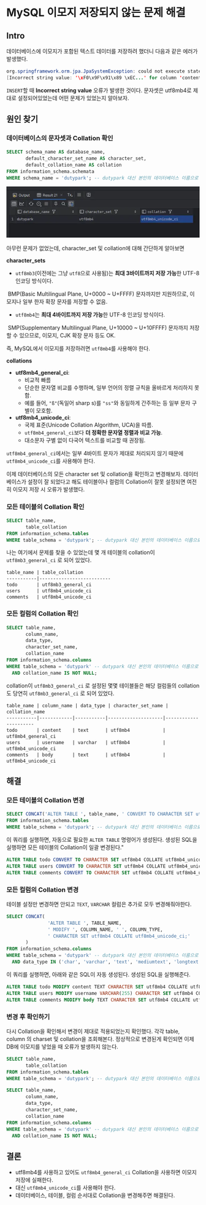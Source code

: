 # MySQL 이모지 저장되지 않는 문제 해결

## Intro

데이터베이스에 이모지가 포함된 텍스트 데이터를 저장하려 했더니 다음과 같은 에러가 발생했다.

```java
org.springframework.orm.jpa.JpaSystemException: could not execute statement 
[Incorrect string value: '\xF0\x9F\x91\x89 \xEC...' for column 'content' at row 1] 
```

`INSERT`할 때 **Incorrect string value** 오류가 발생한 것이다. 문자셋은 utf8mb4로 제대로 설정되어있었는데 어떤 문제가 있었는지 알아보자.

## 원인 찾기

### 데이터베이스의 문자셋과 Collation 확인

```sql
SELECT schema_name AS database_name,
       default_character_set_name AS character_set,
       default_collation_name AS collation
FROM information_schema.schemata
WHERE schema_name = 'dutypark'; -- dutypark 대신 본인의 데이터베이스 이름으로 변경
```

![1](https://raw.githubusercontent.com/ShanePark/mdblog/main/backend/db/mysql/utf8mb4-collation.assets/1.webp)

아무런 문제가 없었는데, character_set 및 collation에 대해 간단하게 알아보면

**character_sets**

- `utf8mb3`(이전에는 그냥 `utf8`으로 사용됨)는 **최대 3바이트까지 저장 가능**한 UTF-8 인코딩 방식이다.

​	BMP(Basic Multilingual Plane, U+0000 ~ U+FFFF) 문자까지만 지원하므로, 이모지나 일부 한자 확장 문자를 저장할 수 없음.

- `utf8mb4`는 **최대 4바이트까지 저장 가능**한 UTF-8 인코딩 방식이다.

​	SMP(Supplementary Multilingual Plane, U+10000 ~ U+10FFFF) 문자까지 저장할 수 있으므로, 이모지, CJK 확장 문자 등도 OK.

즉, MySQL에서 이모지를 저장하려면 `utf8mb4`를 사용해야 한다.

**collations**

- **utf8mb4_general_ci**:
  - 비교적 빠름
  - 단순한 문자열 비교를 수행하며, 일부 언어의 정렬 규칙을 올바르게 처리하지 못함.
  - 예를 들어, `"ß"`(독일어 sharp s)를 `"ss"`와 동일하게 간주하는 등 일부 문자 구별이 모호함.
- **utf8mb4_unicode_ci**:
  - 국제 표준(Unicode Collation Algorithm, UCA)을 따름.
  - `utf8mb4_general_ci`보다 **더 정확한 문자열 정렬과 비교 가능**.
  - 대소문자 구별 없이 다국어 텍스트를 비교할 때 권장됨.

`utf8mb4_general_ci`에서는 일부 4바이트 문자가 제대로 처리되지 않기 때문에 `utf8mb4_unicode_ci`를 사용해야 한다.

이제 데이터베이스의 모든 character set 및 collation을 확인하고  변경해보자. 데이터베이스가 설정이 잘 되었다고 해도 테이블이나 컬럼의 Collation이 잘못 설정되면 여전히 이모지 저장 시 오류가 발생했다.

### 모든 테이블의 Collation 확인

```sql
SELECT table_name,
       table_collation
FROM information_schema.tables
WHERE table_schema = 'dutypark'; -- dutypark 대신 본인의 데이터베이스 이름으로 변경
```

나는 여기에서 문제를 찾을 수 있었는데 몇 개 테이블의 collation이 `utf8mb3_general_ci` 로 되어 있었다.

```
table_name | table_collation          
-----------|--------------------------
todo       | utf8mb3_general_ci
users      | utf8mb4_unicode_ci
comments   | utf8mb4_unicode_ci
```

### 모든 컬럼의 Collation 확인

```sql
SELECT table_name,
       column_name,
       data_type,
       character_set_name,
       collation_name
FROM information_schema.columns
WHERE table_schema = 'dutypark' -- dutypark 대신 본인의 데이터베이스 이름으로 변경
  AND collation_name IS NOT NULL;
```

collation이 `utf8mb3_general_ci` 로 설정된 몇몇 테이블들은 해당 컬럼들의 collation 도 당연히 `utf8mb3_general_ci` 로 되어 있었다.

```
table_name | column_name | data_type | character_set_name | collation_name        
-----------|------------|-----------|--------------------|----------------------
todo       | content    | text      | utf8mb4            | utf8mb4_general_ci  
users      | username   | varchar   | utf8mb4            | utf8mb4_unicode_ci  
comments   | body       | text      | utf8mb4            | utf8mb4_unicode_ci  
```

## 해결

### 모든 테이블의 Collation 변경

```sql
SELECT CONCAT('ALTER TABLE ', table_name, ' CONVERT TO CHARACTER SET utf8mb4 COLLATE utf8mb4_unicode_ci;')
FROM information_schema.tables
WHERE table_schema = 'dutypark'; -- dutypark 대신 본인의 데이터베이스 이름으로 변경
```

이 쿼리를 실행하면, 자동으로 필요한 `ALTER TABLE` 명령어가 생성된다.  생성된 SQL을 실행하면 모든 테이블의 Collation이 일괄 변경된다."

```sql
ALTER TABLE todo CONVERT TO CHARACTER SET utf8mb4 COLLATE utf8mb4_unicode_ci;
ALTER TABLE users CONVERT TO CHARACTER SET utf8mb4 COLLATE utf8mb4_unicode_ci;
ALTER TABLE comments CONVERT TO CHARACTER SET utf8mb4 COLLATE utf8mb4_unicode_ci;
```

### 모든 컬럼의 Collation 변경

테이블 설정만 변경하면 안되고 `TEXT`, `VARCHAR` 컬럼은 추가로 모두 변경해줘야한다.

```sql
SELECT CONCAT(
               'ALTER TABLE ', TABLE_NAME,
               ' MODIFY ', COLUMN_NAME, ' ', COLUMN_TYPE,
               ' CHARACTER SET utf8mb4 COLLATE utf8mb4_unicode_ci;'
       )
FROM information_schema.columns
WHERE table_schema = 'dutypark' -- dutypark 대신 본인의 데이터베이스 이름으로 변경
  AND data_type IN ('char', 'varchar', 'text', 'mediumtext', 'longtext');
```

이 쿼리를 실행하면, 아래와 같은 SQL이 자동 생성된다. 생성된 SQL을 실행해준다.

```sql
ALTER TABLE todo MODIFY content TEXT CHARACTER SET utf8mb4 COLLATE utf8mb4_unicode_ci;
ALTER TABLE users MODIFY username VARCHAR(255) CHARACTER SET utf8mb4 COLLATE utf8mb4_unicode_ci;
ALTER TABLE comments MODIFY body TEXT CHARACTER SET utf8mb4 COLLATE utf8mb4_unicode_ci;
```

### 변경 후 확인하기

다시 Collation을 확인해서 변경이 제대로 적용되었는지 확인했다. 각각 table, column 의 charset 및 collation을 조회해본다. 정상적으로 변경된게 확인되면 이제 DB에 이모지를 넣었을 때 오류가 발생하지 않는다.

```sql
SELECT table_name,
       table_collation
FROM information_schema.tables
WHERE table_schema = 'dutypark'; -- dutypark 대신 본인의 데이터베이스 이름으로 변경
```

```sql
SELECT table_name,
       column_name,
       data_type,
       character_set_name,
       collation_name
FROM information_schema.columns
WHERE table_schema = 'dutypark' -- dutypark 대신 본인의 데이터베이스 이름으로 변경
  AND collation_name IS NOT NULL;
```

## **결론**

- utf8mb4를 사용하고 있어도 `utf8mb4_general_ci` Collation을 사용하면 이모지 저장에 실패한다.
- 대신 `utf8mb4_unicode_ci`를 사용해야 한다.  
- 데이터베이스, 테이블, 컬럼 순서대로 Collation을 변경해주면 해결된다.